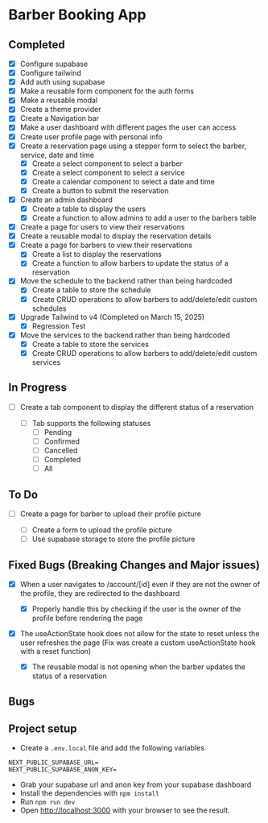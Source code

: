 # Barber Booking App

## Completed

- [x] Configure supabase
- [x] Configure tailwind
- [x] Add auth using supabase
- [x] Make a reusable form component for the auth forms
- [x] Make a reusable modal
- [x] Create a theme provider
- [x] Create a Navigation bar
- [x] Make a user dashboard with different pages the user can access
- [x] Create user profile page with personal info
- [x] Create a reservation page using a stepper form to select the barber, service, date and time
  - [x] Create a select component to select a barber
  - [x] Create a select component to select a service
  - [x] Create a calendar component to select a date and time
  - [x] Create a button to submit the reservation
- [x] Create an admin dashboard
  - [x] Create a table to display the users
  - [x] Create a function to allow admins to add a user to the barbers table
- [x] Create a page for users to view their reservations
- [x] Create a reusable modal to display the reservation details
- [x] Create a page for barbers to view their reservations
  - [x] Create a list to display the reservations
  - [x] Create a function to allow barbers to update the status of a reservation
- [x] Move the schedule to the backend rather than being hardcoded
  - [x] Create a table to store the schedule
  - [x] Create CRUD operations to allow barbers to add/delete/edit custom schedules
- [x] Upgrade Tailwind to v4 (Completed on March 15, 2025)
  - [x] Regression Test
- [x] Move the services to the backend rather than being hardcoded
  - [x] Create a table to store the services
  - [x] Create CRUD operations to allow barbers to add/delete/edit custom services

## In Progress

- [ ] Create a tab component to display the different status of a reservation

  - [ ] Tab supports the following statuses
    - [ ] Pending
    - [ ] Confirmed
    - [ ] Cancelled
    - [ ] Completed
    - [ ] All

## To Do

- [ ] Create a page for barber to upload their profile picture

  - [ ] Create a form to upload the profile picture
  - [ ] Use supabase storage to store the profile picture

## Fixed Bugs (Breaking Changes and Major issues)

- [x] When a user navigates to /account/[id] even if they are not the owner of the profile, they are redirected to the dashboard

  - [x] Properly handle this by checking if the user is the owner of the profile before rendering the page

- [x] The useActionState hook does not allow for the state to reset unless the user refreshes the page (Fix was create a custom useActionState hook with a reset function)
  - [x] The reusable modal is not opening when the barber updates the status of a reservation

## Bugs

## Project setup

- Create a `.env.local` file and add the following variables

```
NEXT_PUBLIC_SUPABASE_URL=
NEXT_PUBLIC_SUPABASE_ANON_KEY=
```

- Grab your supabase url and anon key from your supabase dashboard
- Install the dependencies with `npm install`
- Run `npm run dev`
- Open [http://localhost:3000](http://localhost:3000) with your browser to see the result.
